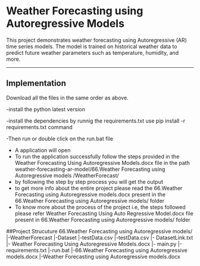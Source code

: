 # Weather Forecasting using Autoregressive Models

This project demonstrates weather forecasting using Autoregressive (AR) time series models. The model is trained on historical weather data to predict future weather parameters such as temperature, humidity, and more.

---

## Implementation
Download all the files in the same order as above.

-install the python latest version

-install the dependencies by runnig the requirements.txt use pip install -r requirements.txt command

-Then run or double click on the run.bat file 

- A application will open
- To run the application successfully follow the steps provided in the Weather Forecasting Using Autoregressive Models.docx file in the path weather-forecasting-ar-model/66.Weather Forecasting using Autoregressive models
/WeatherForecast/
- by following the step by step process you will get the output
- to get more info about the entire project please read the 66.Weather Forecasting using Autoregressive models.docx present in the 66.Weather Forecasting using Autoregressive models/ folder
- To know more about the process of the project i.e, the steps followed please refer  Weather Forecasting Using Auto Regressive Model.docx file present in 66.Weather Forecasting using Autoregressive models/ folder

##Project Strucuture
66.Weather Forecasting using Autoregressive models/
      |-WeatherForecast
             |-Dataset
                  |-testData.csv
                  |-testData.csv
             |- DatasetLink.txt
             |- Weather Forecasting Using Autoregressive Models.docx
             |- main.py
             |-requirements.txt
             |-run.bat
      |-66.Weather Forecasting using Autoregressive models.docx
      |-Weather Forecasting using Autoregressive models.docx
